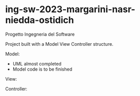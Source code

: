 # ing-sw-2023-margarini-nasr-niedda-ostidich
Progetto Ingegneria del Software

Project built with a Model View Controller structure.

Model:
- UML almost completed
- Model code is to be finished 

View:

Controller:
